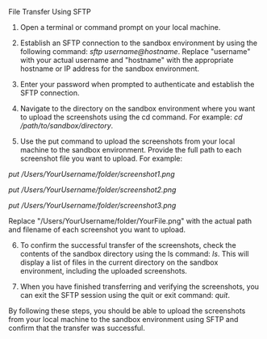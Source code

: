 File Transfer Using SFTP

1. Open a terminal or command prompt on your local machine.

2. Establish an SFTP connection to the sandbox environment by using the following command: *sftp username@hostname*. Replace "username" with your actual username and "hostname" with the appropriate hostname or IP address for the sandbox environment.

3. Enter your password when prompted to authenticate and establish the SFTP connection.

4. Navigate to the directory on the sandbox environment where you want to upload the screenshots using the cd command. For example: *cd /path/to/sandbox/directory*.
5. Use the put command to upload the screenshots from your local machine to the sandbox environment. Provide the full path to each screenshot file you want to upload. For example:

*put /Users/YourUsername/folder/screenshot1.png*

*put /Users/YourUsername/folder/screenshot2.png*

*put /Users/YourUsername/folder/screenshot3.png*

Replace "/Users/YourUsername/folder/YourFile.png" with the actual path and filename of each screenshot you want to upload.

6. To confirm the successful transfer of the screenshots, check the contents of the sandbox directory using the ls command: *ls*. This will display a list of files in the current directory on the sandbox environment, including the uploaded screenshots.

7. When you have finished transferring and verifying the screenshots, you can exit the SFTP session using the quit or exit command: *quit*.

By following these steps, you should be able to upload the screenshots from your local machine to the sandbox environment using SFTP and confirm that the transfer was successful.
